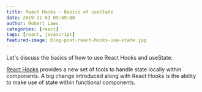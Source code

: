 ```yaml
---
title: React Hooks - Basics of useState
date: 2019-11-03 09:49:00
author: Robert Laws
categories: [react]
tags: [react, javascript]
featured-image: blog-post-react-hooks-use-state.jpg
---
```

Let's discuss the basics of how to use React Hooks and useState.<!-- more -->

[React Hooks](https://reactjs.org/docs/hooks-intro.html) provides a new set of tools to handle state locally within components. A big change introduced along with React Hooks is the ability to make use of state within functional components.